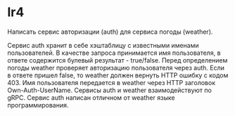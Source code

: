 # lr4
Написать сервис авторизации (auth) для сервиса погоды (weather).

Сервис auth хранит в себе хэштаблицу с известными именами пользователей. В качестве запроса принимается имя пользователя, в ответе содержится булевый результат - true/false.
Перед определением погоды weather проверяет авторизацию пользователя через auth. Если в ответе пришел false, то weather должен вернуть HTTP ошибку с кодом 403.
Имя пользователя передается в weather через HTTP заголовок Own-Auth-UserName. Сервисы auth и weather взаимодействуют по gRPC. Сервис auth написан отличном от weather языке программирования.
